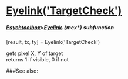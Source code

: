 # [Eyelink('TargetCheck')](Eyelink-TargetCheck) 
##### [Psychtoolbox](Psychtoolbox)>[Eyelink](Eyelink).{mex*} subfunction

[result, tx, ty] = Eyelink('TargetCheck')

gets pixel X, Y of target  
returns 1 if visible, 0 if not  


###See also:

